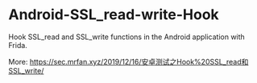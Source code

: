 # Android-SSL_read-write-Hook
Hook SSL_read and SSL_write functions in the Android application with Frida.

More:
https://sec.mrfan.xyz/2019/12/16/安卓测试之Hook%20SSL_read和SSL_write/
